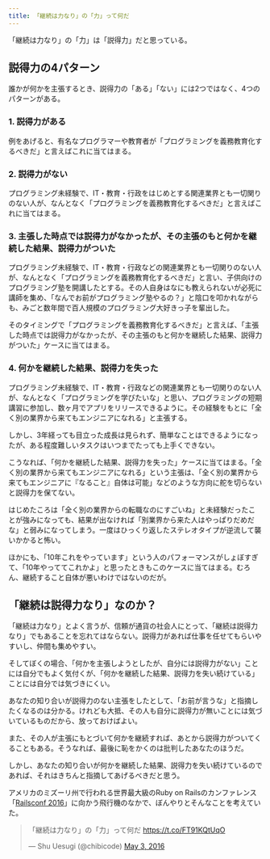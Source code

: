 ```yaml
---
title: 「継続は力なり」の「力」って何だ
---
```


「継続は力なり」の「力」は「説得力」だと思っている。

## 説得力の4パターン

誰かが何かを主張するとき、説得力の「ある」「ない」には2つではなく、4つのパターンがある。

### 1. 説得力がある

例をあげると、有名なプログラマーや教育者が「プログラミングを義務教育化するべきだ」と言えばこれに当てはまる。

### 2. 説得力がない

プログラミング未経験で、IT・教育・行政をはじめとする関連業界とも一切関りのない人が、なんとなく「プログラミングを義務教育化するべきだ」と言えばこれに当てはまる。

### 3. 主張した時点では説得力がなかったが、その主張のもと何かを継続した結果、説得力がついた

プログラミング未経験で、IT・教育・行政などの関連業界とも一切関りのない人が、なんとなく「プログラミングを義務教育化するべきだ」と言い、子供向けのプログラミング塾を開講したとする。その人自身はなにも教えられないが必死に講師を集め、「なんでお前がプログラミング塾やるの？」と陰口を叩かれながらも、みごと数年間で百人規模のプログラミング大好きっ子を輩出した。

そのタイミングで「プログラミングを義務教育化するべきだ」と言えば、「主張した時点では説得力がなかったが、その主張のもと何かを継続した結果、説得力がついた」ケースに当てはまる。

### 4. 何かを継続した結果、説得力を失った

プログラミング未経験で、IT・教育・行政などの関連業界とも一切関りのない人が、なんとなく「プログラミングを学びたいな」と思い、プログラミングの短期講習に参加し、数ヶ月でアプリをリリースできるように。その経験をもとに「全く別の業界から来てもエンジニアになれる」と主張する。

しかし、3年経っても目立った成長は見られず、簡単なことはできるようになったが、ある程度難しいタスクはいつまでたっても上手くできない。

こうなれば、「何かを継続した結果、説得力を失った」ケースに当てはまる。「全く別の業界から来てもエンジニアになれる」という主張は、「全く別の業界から来てもエンジニアに『なること』自体は可能」などのような方向に舵を切らないと説得力を保てない。

はじめたころは「全く別の業界からの転職なのにすごいね」と未経験だったことが強みになっても、結果が出なければ「別業界から来た人はやっぱりだめだな」と弱みになってしまう。一度はひっくり返したステレオタイプが逆流して襲いかかると怖い。

ほかにも、「10年これをやっています」という人のパフォーマンスがしょぼすぎて、「10年やっててこれかよ」と思ったときもこのケースに当てはまる。むろん、継続すること自体が悪いわけではないのだが。

## 「継続は説得力なり」なのか？

「継続は力なり」とよく言うが、信頼が通貨の社会人にとって、「継続は説得力なり」でもあることを忘れてはならない。説得力があれば仕事を任せてもらいやすいし、仲間も集めやすい。

そしてぼくの場合、「何かを主張しようとしたが、自分には説得力がない」ことには自分でもよく気付くが、「何かを継続した結果、説得力を失い続けている」ことには自分では気づきにくい。

あなたの知り合いが説得力のない主張をしたとして、「お前が言うな」と指摘したくなるのは分かる。けれども大抵、その人も自分に説得力が無いことには気づいているものだから、放っておけばよい。

また、その人が主張にもとづいて何かを継続すれば、あとから説得力がついてくることもある。そうなれば、最後に恥をかくのは批判したあなたのほうだ。

しかし、あなたの知り合いが何かを継続した結果、説得力を失い続けているのであれば、それはきちんと指摘してあげるべきだと思う。

アメリカのミズーリ州で行われる世界最大級のRuby on Railsのカンファレンス「[Railsconf 2016](http://railsconf.com/)」に向かう飛行機のなかで、ぼんやりとそんなことを考えていた。

<blockquote class="twitter-tweet" data-lang="en" data-cards="hidden"><p lang="ja" dir="ltr">「継続は力なり」の「力」って何だ <a href="https://t.co/FT91KQtUqO">https://t.co/FT91KQtUqO</a></p>&mdash; Shu Uesugi (@chibicode) <a href="https://twitter.com/chibicode/status/727641844805341184">May 3, 2016</a></blockquote>
